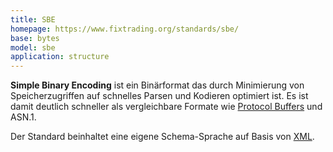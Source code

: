 ```yaml
---
title: SBE
homepage: https://www.fixtrading.org/standards/sbe/
base: bytes
model: sbe
application: structure
---
```


**Simple Binary Encoding** ist ein Binärformat das durch Minimierung von
Speicherzugriffen auf schnelles Parsen und Kodieren optimiert ist. Es ist damit
deutlich schneller als vergleichbare Formate wie [Protocol Buffers](protobuf)
und ASN.1.

Der Standard beinhaltet eine eigene Schema-Sprache auf Basis von [XML](xml).
